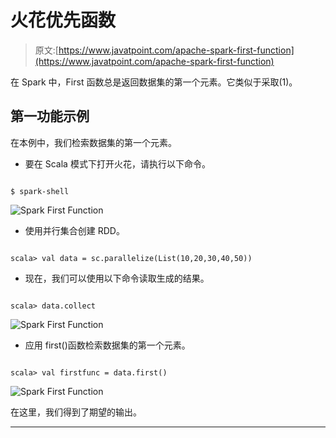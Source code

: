 # 火花优先函数

> 原文:[https://www.javatpoint.com/apache-spark-first-function](https://www.javatpoint.com/apache-spark-first-function)

在 Spark 中，First 函数总是返回数据集的第一个元素。它类似于采取(1)。

## 第一功能示例

在本例中，我们检索数据集的第一个元素。

*   要在 Scala 模式下打开火花，请执行以下命令。

```

$ spark-shell

```

![Spark First Function](../Images/d6bd3da0aa441ae8051421b8f0b592fd.png)

*   使用并行集合创建 RDD。

```

scala> val data = sc.parallelize(List(10,20,30,40,50))

```

*   现在，我们可以使用以下命令读取生成的结果。

```

scala> data.collect

```

![Spark First Function](../Images/1064e61897ae9801ca5c24b714f5a74a.png)

*   应用 first()函数检索数据集的第一个元素。

```

scala> val firstfunc = data.first()

```

![Spark First Function](../Images/ea6c30dd5695984e75344454ed3f8d27.png)

在这里，我们得到了期望的输出。

* * *